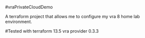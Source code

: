 #vraPrivateCloudDemo

A terraform project that allows me to configure my vra 8 home lab environment.

#Tested with
terraform 13.5
vra provider 0.3.3
